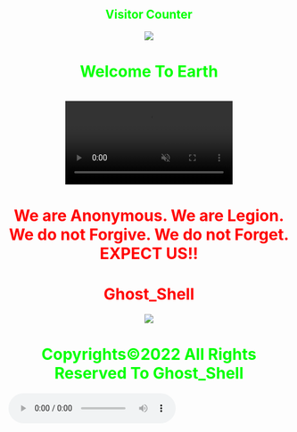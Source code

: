 <html>
<body>
<center>	
<h2 style="color:#00ff00">Visitor Counter</h2>
<img src="https://camo.githubusercontent.com/49199c3c594c526f193a5049b8e41256ea81cd86e652a71ed4061722beed576b/68747470733a2f2f70726f66696c652d636f756e7465722e676c697463682e6d652f78456c6b6f6d792f636f756e742e737667"/>
      <h1 style="color:#00ff00">Welcome To Earth</h1>
		<br>
	<video controls muted autoplay="autoplay" controls loop>
  <source src="https://github.githubassets.com/images/modules/site/home/globe-500.h264.mp4" type="video/mp4"/>
</video></center>
	<center>
     <h1 style="color:red">
    We are Anonymous.
    We are Legion.<br>
    We do not Forgive.
    We do not Forget.<br>EXPECT US!!<br></h1>   
    <link rel="icon" type="image/x-icon" href="favicon.ico">
    <link rel="stylesheet" href="world.css">
      <h1 style="color:red">Ghost_Shell</h1><img src="https://i.ibb.co/SmLz9Fr/GHOOST.png"><br>
      <h1 style="color:#00ff00">Copyrights&copy;2022 All Rights Reserved To Ghost_Shell</h1>
    <div class="social">
            <ul class="social">
<a class="li.social-icon" href="https://www.facebook.com/"><ion-icon name="logo-facebook"></ion-icon></a>
<a class="li.social-icon" href="https://twitter.com/"><ion-icon name="logo-twitter"></ion-icon></a>
<a class="li.social-icon" href="https://www.instagram.com/"><ion-icon name="logo-instagram"></ion-icon></a>
<a class="li.social-icon" href="https://www.youtube.com/"><ion-icon name="logo-youtube"></ion-icon></a>
<a class="li.social-icon" href="https://github.com/"><ion-icon name="logo-github"></ion-icon></a>
            </ul>
    </div></center>
<script type="module" src="https://unpkg.com/ionicons@5.5.2/dist/ionicons/ionicons.esm.js"></script>
<script nomodule src="https://unpkg.com/ionicons@5.5.2/dist/ionicons/ionicons.js"></script>
   <audio controls loop autoplay height="" width="">
<audio autoplay="true" src="Anonymous Hackers Song-We Are Anonymous.mp3"></audio>
     <script>alert("😎It's our great pleasure to have you on board A hearty welcome to you😎")</script>
</body>
